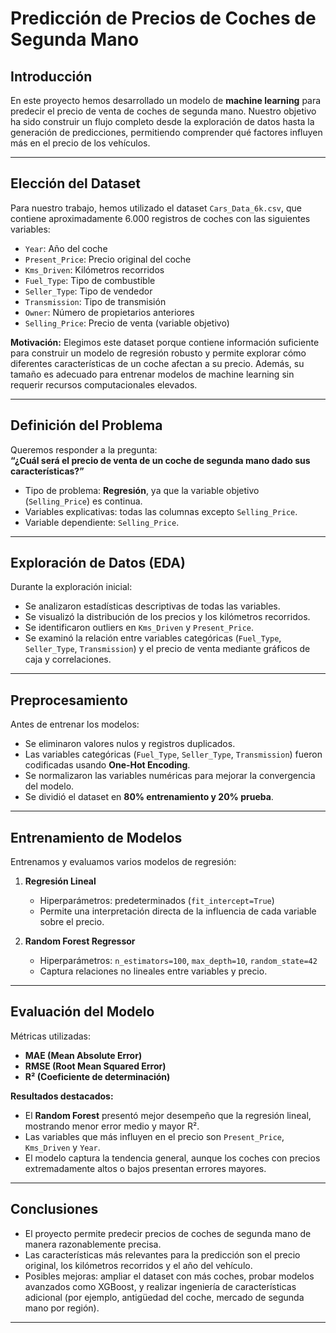 # Predicción de Precios de Coches de Segunda Mano

## Introducción
En este proyecto hemos desarrollado un modelo de **machine learning** para predecir el precio de venta de coches de segunda mano. Nuestro objetivo ha sido construir un flujo completo desde la exploración de datos hasta la generación de predicciones, permitiendo comprender qué factores influyen más en el precio de los vehículos.

---

## Elección del Dataset
Para nuestro trabajo, hemos utilizado el dataset `Cars_Data_6k.csv`, que contiene aproximadamente 6.000 registros de coches con las siguientes variables:

- `Year`: Año del coche  
- `Present_Price`: Precio original del coche  
- `Kms_Driven`: Kilómetros recorridos  
- `Fuel_Type`: Tipo de combustible  
- `Seller_Type`: Tipo de vendedor  
- `Transmission`: Tipo de transmisión  
- `Owner`: Número de propietarios anteriores  
- `Selling_Price`: Precio de venta (variable objetivo)  

**Motivación:** Elegimos este dataset porque contiene información suficiente para construir un modelo de regresión robusto y permite explorar cómo diferentes características de un coche afectan a su precio. Además, su tamaño es adecuado para entrenar modelos de machine learning sin requerir recursos computacionales elevados.

---

## Definición del Problema
Queremos responder a la pregunta:  
**“¿Cuál será el precio de venta de un coche de segunda mano dado sus características?”**

- Tipo de problema: **Regresión**, ya que la variable objetivo (`Selling_Price`) es continua.  
- Variables explicativas: todas las columnas excepto `Selling_Price`.  
- Variable dependiente: `Selling_Price`.

---

## Exploración de Datos (EDA)
Durante la exploración inicial:

- Se analizaron estadísticas descriptivas de todas las variables.  
- Se visualizó la distribución de los precios y los kilómetros recorridos.  
- Se identificaron outliers en `Kms_Driven` y `Present_Price`.  
- Se examinó la relación entre variables categóricas (`Fuel_Type`, `Seller_Type`, `Transmission`) y el precio de venta mediante gráficos de caja y correlaciones.

---

## Preprocesamiento
Antes de entrenar los modelos:

- Se eliminaron valores nulos y registros duplicados.  
- Las variables categóricas (`Fuel_Type`, `Seller_Type`, `Transmission`) fueron codificadas usando **One-Hot Encoding**.  
- Se normalizaron las variables numéricas para mejorar la convergencia del modelo.  
- Se dividió el dataset en **80% entrenamiento y 20% prueba**.

---

## Entrenamiento de Modelos
Entrenamos y evaluamos varios modelos de regresión:

1. **Regresión Lineal**
   - Hiperparámetros: predeterminados (`fit_intercept=True`)  
   - Permite una interpretación directa de la influencia de cada variable sobre el precio.

2. **Random Forest Regressor**
   - Hiperparámetros: `n_estimators=100`, `max_depth=10`, `random_state=42`  
   - Captura relaciones no lineales entre variables y precio.  

---

## Evaluación del Modelo
Métricas utilizadas:

- **MAE (Mean Absolute Error)**  
- **RMSE (Root Mean Squared Error)**  
- **R² (Coeficiente de determinación)**

**Resultados destacados:**

- El **Random Forest** presentó mejor desempeño que la regresión lineal, mostrando menor error medio y mayor R².  
- Las variables que más influyen en el precio son `Present_Price`, `Kms_Driven` y `Year`.  
- El modelo captura la tendencia general, aunque los coches con precios extremadamente altos o bajos presentan errores mayores.

---

## Conclusiones
- El proyecto permite predecir precios de coches de segunda mano de manera razonablemente precisa.  
- Las características más relevantes para la predicción son el precio original, los kilómetros recorridos y el año del vehículo.  
- Posibles mejoras: ampliar el dataset con más coches, probar modelos avanzados como XGBoost, y realizar ingeniería de características adicional (por ejemplo, antigüedad del coche, mercado de segunda mano por región).  

---

